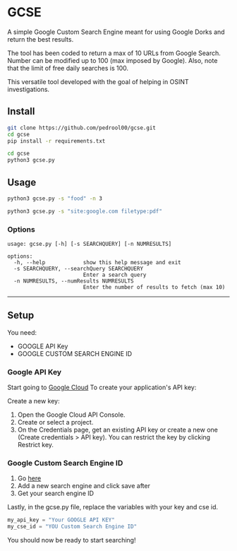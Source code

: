 # GCSE
A simple Google Custom Search Engine meant for using Google Dorks and return the best results. 

The tool has been coded to return a max of 10 URLs from Google Search. Number can be modified up to 100 (max imposed by Google). 
Also, note that the limit of free daily searches is 100.  

This versatile tool developed with the goal of helping in OSINT investigations.

## Install

```bash
git clone https://github.com/pedrool00/gcse.git
cd gcse
pip install -r requirements.txt

cd gcse
python3 gcse.py
```

## Usage

```bash
python3 gcse.py -s "food" -n 3
```

```bash
python3 gcse.py -s "site:google.com filetype:pdf"
```

### Options

```
usage: gcse.py [-h] [-s SEARCHQUERY] [-n NUMRESULTS]

options:
  -h, --help            show this help message and exit
  -s SEARCHQUERY, --searchQuery SEARCHQUERY
                        Enter a search query
  -n NUMRESULTS, --numResults NUMRESULTS
                        Enter the number of results to fetch (max 10)
```

---

## Setup

You need:

* GOOGLE API Key
* GOOGLE CUSTOM SEARCH ENGINE ID

### Google API Key

Start going to [Google Cloud](https://console.cloud.google.com/)
To create your application's API key:

Create a new key:

1. Open the Google Cloud API Console.
2. Create or select a project.
3. On the Credentials page, get an existing API key or create a new one (Create credentials > API key). You can restrict the key by clicking Restrict key.

### Google Custom Search Engine ID

1. Go [here](https://programmablesearchengine.google.com/controlpanel/all)
2. Add a new search engine and click save after
3. Get your search engine ID  

Lastly, in the gcse.py file, replace the variables with your key and cse id. 

```python
my_api_key = "Your GOOGLE API KEY"
my_cse_id = "YOU Custom Search Engine ID"
```

You should now be ready to start searching! 



